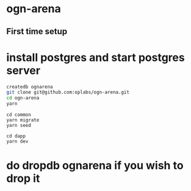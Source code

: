 # ogn-arena


## First time setup

# install postgres and start postgres server

```sh
createdb ognarena 
git clone git@github.com:oplabs/ogn-arena.git
cd ogn-arena 
yarn
```

```start the db
cd common
yarn migrate
yarn seed
```
```start the web site
cd dapp
yarn dev

```

# do dropdb ognarena if you wish to drop it

